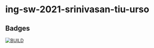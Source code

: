 # ing-sw-2021-srinivasan-tiu-urso

## Badges
[![BUILD](https://circleci.com/gh/ravifrancesco/ing-sw-2021-srinivasan-tiu-urso.svg)](https://circleci.com/gh/ravifrancesco/ing-sw-2021-srinivasan-tiu-urso)

